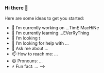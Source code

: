 ### Hi there 👋

<!--
**bhardwajjEE/bhardwajjEE** is a ✨ _special_ ✨ repository because its `README.md` (this file) appears on your GitHub profile.




   
<h3 align="center">नमस्कारम्</h3>

<p align="center">
You have stayed on my page for:
</p>

<p align="center">
<a href="https://github.com/tomchen/animated-svg-clock" title="Animated SVG clock"><img src="https://github.com/tomchen/animated-svg-clock/raw/master/clock.svg" alt="Clock" width="200px" height="200px"></a>
</p>

  
  









</center>

<hr>

<p align="center">
  <i>सम्पर्कम्</i>
</p>
<p align="center">
<a href= "https://www.instagram.com/pratyush_bh/" target="_blank"><img src="https://img.icons8.com/fluent/48/000000/instagram-new.png"/></a>
<a href= "https://twitter.com/pratyush_bh/" target="_blank"><img src="https://img.icons8.com/fluent/48/000000/twitter.png"/></a>
<a href="mailto:itispriyanshu@gmail.com" target="_blank"><img src="https://img.icons8.com/fluent/50/000000/gmail.png"/></a>
</p>

<!--
**
 - ☀️ Currently Roaming in Past👻 . Make a time🌀 machine if you wanna reach me out ....
 - I am slightly cracky 🐒 by the way
 - Passed out Intermediate this Year . Currently Doing is Nothing...🤦
-->



Here are some ideas to get you started:

- 🔭 I’m currently working on ...TimE MacHiNe
- 🌱 I’m currently learning ...EVerRyThing
- 👯 I’m looking t
- 🤔 I’m looking for help with ...
- 💬 Ask me about ...
- 📫 How to reach me: ...
- 😄 Pronouns: ...
- ⚡ Fun fact: ...
-->
